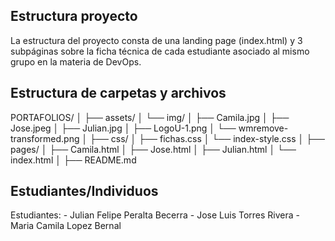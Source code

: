 ## Estructura proyecto
La estructura del proyecto consta de una landing page (index.html) y 3 subpáginas sobre la ficha técnica de cada estudiante asociado al mismo grupo en la materia de DevOps.

## Estructura de carpetas y archivos
PORTAFOLIOS/
│
├── assets/
│ └── img/
│ ├── Camila.jpg
│ ├── Jose.jpeg
│ ├── Julian.jpg
│ ├── LogoU-1.png
│ └── wmremove-transformed.png
│
├── css/
│ ├── fichas.css
│ └── index-style.css
│
├── pages/
│ ├── Camila.html
│ ├── Jose.html
│ ├── Julian.html
│ └── index.html
│
├── README.md

## Estudiantes/Individuos
Estudiantes:
    - Julian Felipe Peralta Becerra
    - Jose Luis Torres Rivera
    - Maria Camila Lopez Bernal